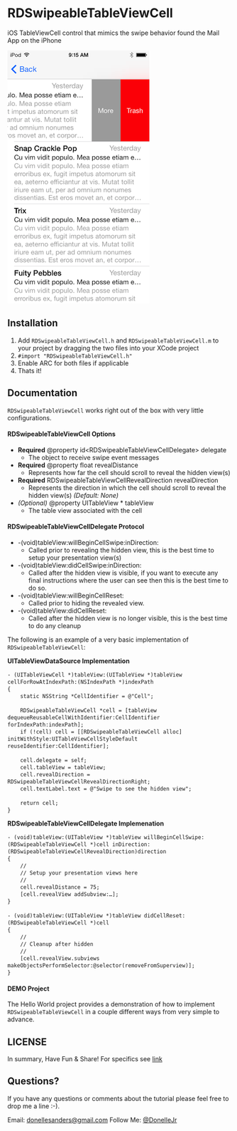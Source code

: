 RDSwipeableTableViewCell
========================

iOS TableViewCell control that mimics the swipe behavior found the Mail App on the iPhone

![image](example.png)

## Installation

1. Add `RDSwipeableTableViewCell.h` and `RDSwipeableTableViewCell.m` to your project by dragging the two files into your XCode project
2. `#import "RDSwipeableTableViewCell.h"` 
4. Enable ARC for both files if applicable
5. Thats it!

## Documentation

`RDSwipeableTableViewCell` works right out of the box with very little configurations. 

#### RDSwipeableTableViewCell Options
- **Required** @property id&lt;RDSwipeableTableViewCellDelegate&gt; delegate
	- The object to receive swipe event messages
- **Required** @property float revealDistance
	- Represents how far the cell should scroll to reveal the hidden view(s)
- **Required** RDSwipeableTableViewCellRevealDirection revealDirection
	- Represents the direction in which the cell should scroll to reveal the hidden view(s) _(Default: None)_
- _(Optional)_ @property UITableView * tableView
	- The table view associated with the cell 
	
#### RDSwipeableTableViewCellDelegate Protocol

- -(void)tableView:willBeginCellSwipe:inDirection:
	- Called prior to revealing the hidden view, this is the best time to setup your presentation view(s)
- -(void)tableView:didCellSwipe:inDirection:
	- Called after the hidden view is visible, if you want to execute any final instructions where the user can see then this is the best time to do so.
- -(void)tableView:willBeginCellReset:
	- Called prior to hiding the revealed view.
- -(void)tableView:didCellReset:
	- Called after the hidden view is no longer visible, this is the best time to do any cleanup

The following is an example of a very basic implementation of `RDSwipeableTableViewCell`:

**UITableViewDataSource Implementation**

	- (UITableViewCell *)tableView:(UITableView *)tableView cellForRowAtIndexPath:(NSIndexPath *)indexPath
	{
    	static NSString *CellIdentifier = @"Cell";
    
    	RDSwipeableTableViewCell *cell = [tableView dequeueReusableCellWithIdentifier:CellIdentifier forIndexPath:indexPath];
    	if (!cell) cell = [[RDSwipeableTableViewCell alloc] initWithStyle:UITableViewCellStyleDefault reuseIdentifier:CellIdentifier];
    
    	cell.delegate = self;
    	cell.tableView = tableView;
    	cell.revealDirection = RDSwipeableTableViewCellRevealDirectionRight;
    	cell.textLabel.text = @"Swipe to see the hidden view";
    
    	return cell;
	}
 
**RDSwipeableTableViewCellDelegate Implemenation**
	
	- (void)tableView:(UITableView *)tableView willBeginCellSwipe:(RDSwipeableTableViewCell *)cell inDirection:(RDSwipeableTableViewCellRevealDirection)direction
	{
		//
		// Setup your presentation views here
		//
		cell.revealDistance = 75;
        [cell.revealView addSubview:…];        
	}
	
	- (void)tableView:(UITableView *)tableView didCellReset:(RDSwipeableTableViewCell *)cell
	{
		//
		// Cleanup after hidden
		//
		[cell.revealView.subviews makeObjectsPerformSelector:@selector(removeFromSuperview)];
	}

#### DEMO Project

The Hello World project provides a demonstration of how to implement `RDSwipeableTableViewCell` in a couple different ways from very simple to advance. 

## LICENSE

In summary, Have Fun & Share! For specifics see [link](LICENSE)

## Questions?

If you have any questions or comments about the tutorial please feel free to drop me a line :-).

Email: <donellesanders@gmail.com>
Follow Me: [@DonelleJr](https://twitter.com/DonelleJr)